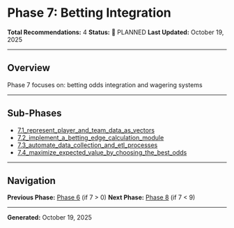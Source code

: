 # Phase 7: Betting Integration

**Total Recommendations:** 4
**Status:** 🔵 PLANNED
**Last Updated:** October 19, 2025

---

## Overview

Phase 7 focuses on: betting odds integration and wagering systems

---

## Sub-Phases

- [7.1_represent_player_and_team_data_as_vectors](7.1_represent_player_and_team_data_as_vectors/README.md)
- [7.2_implement_a_betting_edge_calculation_module](7.2_implement_a_betting_edge_calculation_module/README.md)
- [7.3_automate_data_collection_and_etl_processes](7.3_automate_data_collection_and_etl_processes/README.md)
- [7.4_maximize_expected_value_by_choosing_the_best_odds](7.4_maximize_expected_value_by_choosing_the_best_odds/README.md)


---

## Navigation

**Previous Phase:** [Phase 6](../phase_6/PHASE_6_INDEX.md) (if 7 > 0)
**Next Phase:** [Phase 8](../phase_8/PHASE_8_INDEX.md) (if 7 < 9)

---

**Generated:** October 19, 2025
